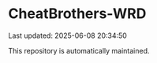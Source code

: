 # CheatBrothers-WRD

Last updated: 2025-06-08 20:34:50

This repository is automatically maintained.
